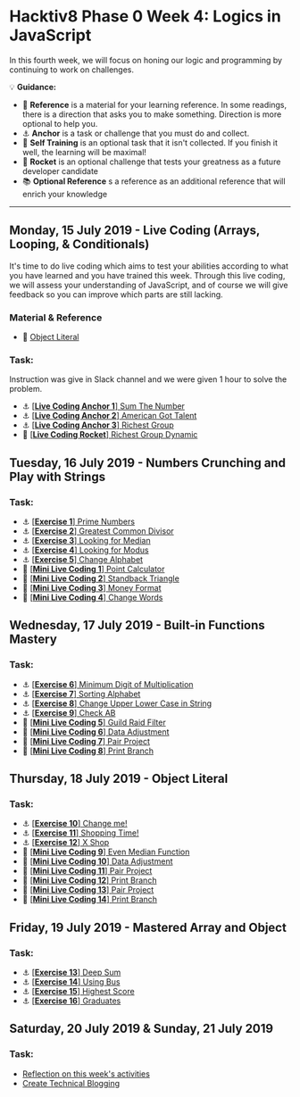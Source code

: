 # Hacktiv8 Phase 0 Week 4: Logics in JavaScript

In this fourth week, we will focus on honing our logic and programming by continuing to work on challenges.

:bulb: **Guidance:**
- :notebook_with_decorative_cover: **Reference** is a material for your learning reference. In some readings, there is a direction that asks you to make something. Direction is more optional to help you.
- :anchor: **Anchor** is a task or challenge that you must do and collect.
- 💪 **Self Training** is an optional task that it isn't collected. If you finish it well, the learning will be maximal!
- :rocket: **Rocket** is an optional challenge that tests your greatness as a future developer candidate
- :books: **Optional Reference** s a reference as an additional reference that will enrich your knowledge
---

## Monday, 15 July 2019 - Live Coding (Arrays, Looping, & Conditionals)
It's time to do live coding which aims to test your abilities according to what you have learned and you have trained this week. Through this live coding, we will assess your understanding of JavaScript, and of course we will give feedback so you can improve which parts are still lacking.

### Material & Reference
- :notebook_with_decorative_cover:
[Object Literal](https://github.com/andreassosilo/phase-0-activities/blob/master/modules/js-object-literal.md)

### Task:
Instruction was give in Slack channel and we were given 1 hour to solve the problem.
- :anchor:
[[**Live Coding Anchor 1**] Sum The Number](https://github.com/andreassosilo/hacktiv8/blob/master/phase0/week4/livecoding-1.js)
- :anchor:
[[**Live Coding Anchor 2**] American Got Talent](https://github.com/andreassosilo/hacktiv8/blob/master/phase0/week4/livecoding-2.js)
- :anchor:
[[**Live Coding Anchor 3**] Richest Group](https://github.com/andreassosilo/hacktiv8/blob/master/phase0/week4/livecoding-3.js)
- :rocket:
[[**Live Coding Rocket**] Richest Group Dynamic](https://github.com/andreassosilo/hacktiv8/blob/master/phase0/week4/livecoding-4.js)

## Tuesday, 16 July 2019 - Numbers Crunching and Play with Strings
### Task:
- :anchor:
[[**Exercise 1**] Prime Numbers](https://github.com/andreassosilo/hacktiv8/blob/master/phase0/week4/exercise-1.js)
- :anchor:
[[**Exercise 2**] Greatest Common Divisor](https://github.com/andreassosilo/hacktiv8/blob/master/phase0/week4/exercise-2.js)
- :anchor:
[[**Exercise 3**] Looking for Median](https://github.com/andreassosilo/hacktiv8/blob/master/phase0/week4/exercise-3.js)
- :anchor:
[[**Exercise 4**] Looking for Modus](https://github.com/andreassosilo/hacktiv8/blob/master/phase0/week4/exercise-4.js)
- :anchor:
[[**Exercise 5**] Change Alphabet](https://github.com/andreassosilo/hacktiv8/blob/master/phase0/week4/exercise-5.js)
- 💪 [[**Mini Live Coding 1**] Point Calculator](https://github.com/andreassosilo/hacktiv8/blob/master/phase0/week4/Mini%20Live%20Code%201/001.js)
- 💪 [[**Mini Live Coding 2**] Standback Triangle](https://github.com/andreassosilo/hacktiv8/blob/master/phase0/week4/Mini%20Live%20Code%201/002.js)
- 💪 [[**Mini Live Coding 3**] Money Format](https://github.com/andreassosilo/hacktiv8/blob/master/phase0/week4/Mini%20Live%20Code%202/1.js)
- 💪 [[**Mini Live Coding 4**] Change Words](https://github.com/andreassosilo/hacktiv8/blob/master/phase0/week4/Mini%20Live%20Code%202/2.js)

## Wednesday, 17 July 2019 - Built-in Functions Mastery
### Task:
- :anchor:
[[**Exercise 6**] Minimum Digit of Multiplication](https://github.com/andreassosilo/hacktiv8/blob/master/phase0/week4/exercise-6.js)
- :anchor:
[[**Exercise 7**] Sorting Alphabet](https://github.com/andreassosilo/hacktiv8/blob/master/phase0/week4/exercise-7.js)
- :anchor:
[[**Exercise 8**] Change Upper Lower Case in String](https://github.com/andreassosilo/hacktiv8/blob/master/phase0/week4/exercise-8.js)
- :anchor:
[[**Exercise 9**] Check AB](https://github.com/andreassosilo/hacktiv8/blob/master/phase0/week4/exercise-9.js)
- 💪 [[**Mini Live Coding 5**] Guild Raid Filter](https://github.com/andreassosilo/hacktiv8/blob/master/phase0/week4/Mini%20Live%20Code%203/1.js)
- 💪 [[**Mini Live Coding 6**] Data Adjustment](https://github.com/andreassosilo/hacktiv8/blob/master/phase0/week4/Mini%20Live%20Code%203/2.js)
- 💪 [[**Mini Live Coding 7**] Pair Project](https://github.com/andreassosilo/hacktiv8/blob/master/phase0/week4/Mini%20Live%20Code%204/001.js)
- 💪 [[**Mini Live Coding 8**] Print Branch](https://github.com/andreassosilo/hacktiv8/blob/master/phase0/week4/Mini%20Live%20Code%204/002.js)

## Thursday, 18 July 2019 - Object Literal
### Task:
- :anchor:
[[**Exercise 10**] Change me!](https://github.com/andreassosilo/hacktiv8/blob/master/phase0/week4/exercise-10.js)
- :anchor:
[[**Exercise 11**] Shopping Time!](https://github.com/andreassosilo/hacktiv8/blob/master/phase0/week4/exercise-11.js)
- :anchor:
[[**Exercise 12**] X Shop](https://github.com/andreassosilo/hacktiv8/blob/master/phase0/week4/exercise-12.js)
- 💪 [[**Mini Live Coding 9**] Even Median Function](https://github.com/andreassosilo/hacktiv8/blob/master/phase0/week4/Mini%20Live%20Code%205/1.js)
- 💪 [[**Mini Live Coding 10**] Data Adjustment](https://github.com/andreassosilo/hacktiv8/blob/master/phase0/week4/Mini%20Live%20Code%203/2.js)
- 💪 [[**Mini Live Coding 11**] Pair Project](https://github.com/andreassosilo/hacktiv8/blob/master/phase0/week4/Mini%20Live%20Code%204/001.js)
- 💪 [[**Mini Live Coding 12**] Print Branch](https://github.com/andreassosilo/hacktiv8/blob/master/phase0/week4/Mini%20Live%20Code%204/002.js)
- 💪 [[**Mini Live Coding 13**] Pair Project](https://github.com/andreassosilo/hacktiv8/blob/master/phase0/week4/Mini%20Live%20Code%204/001.js)
- 💪 [[**Mini Live Coding 14**] Print Branch](https://github.com/andreassosilo/hacktiv8/blob/master/phase0/week4/Mini%20Live%20Code%204/002.js)

## Friday, 19 July 2019 - Mastered Array and Object
### Task:
- :anchor: [[**Exercise 13**] Deep Sum](https://github.com/andreassosilo/hacktiv8/blob/master/phase0/week4/exercise-13.js)
- :anchor: [[**Exercise 14**] Using Bus](https://github.com/andreassosilo/hacktiv8/blob/master/phase0/week4/exercise-14.js)
- :anchor: [[**Exercise 15**] Highest Score](https://github.com/andreassosilo/hacktiv8/blob/master/phase0/week4/exercise-15.js)
- :anchor: [[**Exercise 16**] Graduates](https://github.com/andreassosilo/hacktiv8/blob/master/phase0/week4/exercise-16.js)

## Saturday, 20 July 2019 & Sunday, 21 July 2019
### Task:
-  [Reflection on this week's activities](https://github.com/andreassosilo/phase-0-activities/blob/master/modules/reflection.md)
-  [Create Technical Blogging](https://github.com/andreassosilo/hacktiv8/edit/master/phase0/week4/README.md)
